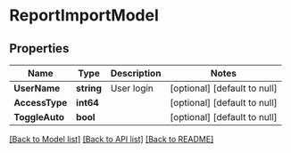 # ReportImportModel

## Properties
Name | Type | Description | Notes
------------ | ------------- | ------------- | -------------
**UserName** | **string** | User login | [optional] [default to null]
**AccessType** | **int64** |  | [optional] [default to null]
**ToggleAuto** | **bool** |  | [optional] [default to null]

[[Back to Model list]](../README.md#documentation-for-models) [[Back to API list]](../README.md#documentation-for-api-endpoints) [[Back to README]](../README.md)


